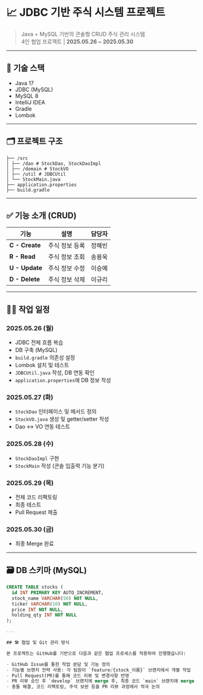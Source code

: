 # 📈 JDBC 기반 주식 시스템 프로젝트

> Java + MySQL 기반의 콘솔형 CRUD 주식 관리 시스템  
> 4인 협업 프로젝트 | **2025.05.26 ~ 2025.05.30**

---

## 🔧 기술 스택

- Java 17
- JDBC (MySQL)
- MySQL 8
- IntelliJ IDEA
- Gradle
- Lombok

---

## 🗂️ 프로젝트 구조

```
├── /src
│ ├── /dao # StockDao, StockDaoImpl
│ ├── /domain # StockVO
│ ├── /util # JDBCUtil
│ └── StockMain.java
├── application.properties
├── build.gradle
```

---

## ✅ 기능 소개 (CRUD)

| 기능 | 설명 | 담당자 |
|------|------|--------|
| **C - Create** | 주식 정보 등록 | 정혜빈 |
| **R - Read**   | 주식 정보 조회 | 송용욱 |
| **U - Update** | 주식 정보 수정 | 이승예 |
| **D - Delete** | 주식 정보 삭제 | 이규리 |

---

## 🧑‍💻 작업 일정

### 2025.05.26 (월)
- JDBC 전체 흐름 복습
- DB 구축 (MySQL)
- `build.gradle` 의존성 설정
- Lombok 설치 및 테스트
- `JDBCUtil.java` 작성, DB 연동 확인
- `application.properties`에 DB 정보 작성

### 2025.05.27 (화)
- `StockDao` 인터페이스 및 메서드 정의
- `StockVO.java` 생성 및 getter/setter 작성
- Dao <-> VO 연동 테스트

### 2025.05.28 (수)
- `StockDaoImpl` 구현
- `StockMain` 작성 (콘솔 입출력 기능 분기)

### 2025.05.29 (목)
- 전체 코드 리팩토링
- 최종 테스트
- Pull Request 제출

### 2025.05.30 (금)
- 최종 Merge 완료

---

## 🗃️ DB 스키마 (MySQL)

```sql
CREATE TABLE stocks (
  id INT PRIMARY KEY AUTO_INCREMENT,
  stock_name VARCHAR(50) NOT NULL,
  ticker VARCHAR(10) NOT NULL,
  price INT NOT NULL,
  holding_qty INT NOT NULL
);

---

## 🛠 협업 및 Git 관리 방식

본 프로젝트는 GitHub를 기반으로 다음과 같은 협업 프로세스를 적용하여 진행했습니다:

- GitHub Issue를 통한 작업 분담 및 기능 정의
- 기능별 브랜치 전략 사용: 각 팀원이 `feature/{stock_이름}` 브랜치에서 개별 작업
- Pull Request(PR)를 통해 코드 리뷰 및 변경사항 반영
- PR 리뷰 승인 후 `develop` 브랜치에 merge 후, 최종 코드 `main` 브랜치에 merge
- 충돌 해결, 코드 리팩토링, 주석 보완 등을 PR 리뷰 과정에서 적극 논의

